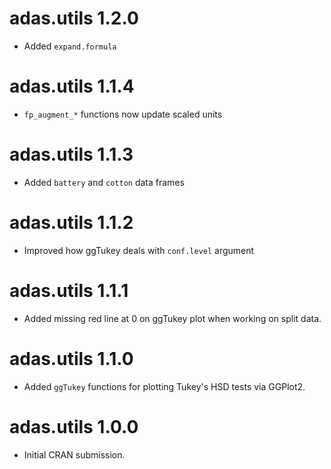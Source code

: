 # adas.utils 1.2.0

* Added `expand.formula`

# adas.utils 1.1.4

* `fp_augment_*` functions now update scaled units

# adas.utils 1.1.3

* Added `battery` and `cotton` data frames

# adas.utils 1.1.2

* Improved how ggTukey deals with `conf.level` argument

# adas.utils 1.1.1

* Added missing red line at 0 on ggTukey plot when working on split data.

# adas.utils 1.1.0

* Added `ggTukey` functions for plotting Tukey's HSD tests via GGPlot2.

# adas.utils 1.0.0

* Initial CRAN submission.
